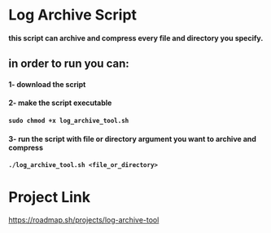 # Log Archive Script

#### this script can archive and compress every file and directory you specify.

## in order to run you can:

#### 1- download the script
#### 2- make the script executable
#### ```sudo chmod +x log_archive_tool.sh```
#### 3- run the script with file or directory argument you want to archive and compress
#### ```./log_archive_tool.sh <file_or_directory>```

# Project Link
https://roadmap.sh/projects/log-archive-tool
